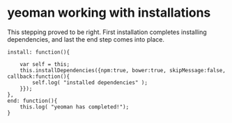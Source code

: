 # yeoman working with installations

This stepping proved to be right. First installation completes installing dependencies, and last the end step comes into place.

    install: function(){
            
        var self = this;
        this.installDependencies({npm:true, bower:true, skipMessage:false, callback:function(){
            self.log( "installed dependencies" );
        }});
    },
    end: function(){
        this.log( "yeoman has completed!");
    }
    
